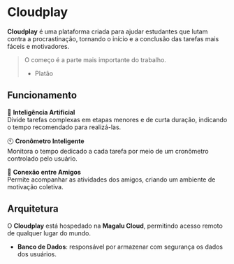 # Cloudplay

**Cloudplay** é uma plataforma criada para ajudar estudantes que lutam contra a procrastinação, tornando o início e a conclusão das tarefas mais fáceis e motivadores.

> O começo é a parte mais importante do trabalho.
> - Platão

## Funcionamento
🧠 **Inteligência Artificial**  
Divide tarefas complexas em etapas menores e de curta duração, indicando o tempo recomendado para realizá-las.  

🕙 **Cronômetro Inteligente**  
Monitora o tempo dedicado a cada tarefa por meio de um cronômetro controlado pelo usuário.  

👥 **Conexão entre Amigos**  
Permite acompanhar as atividades dos amigos, criando um ambiente de motivação coletiva.  

## Arquitetura

O **Cloudplay** está hospedado na **Magalu Cloud**, permitindo acesso remoto de qualquer lugar do mundo.  

- **Banco de Dados**: responsável por armazenar com segurança os dados dos usuários.  
